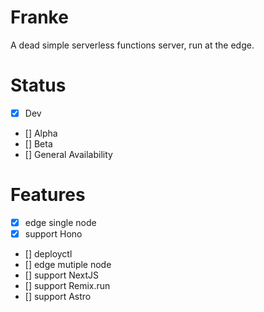 # Franke

A dead simple serverless functions server, run at the edge. 

# Status
- [x] Dev
- [] Alpha
- [] Beta
- [] General Availability

# Features
- [x] edge single node
- [x] support Hono
- [] deployctl
- [] edge mutiple node
- [] support NextJS
- [] support Remix.run
- [] support Astro